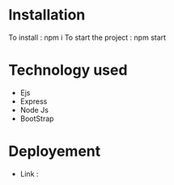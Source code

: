 # Installation
To install : npm i
To start the project : npm start

# Technology used
- Ejs
- Express
- Node Js
- BootStrap

# Deployement 
- Link : 